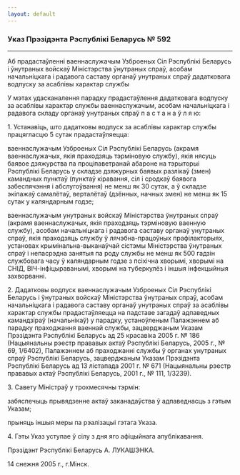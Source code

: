 ```yaml
---
layout: default
---
```


### Указ Прэзідэнта Рэспублікі Беларусь № 592

****

<span class="underline"></span>

Аб прадастаўленні ваеннаслужачым Узброеных Сіл Рэспублікі Беларусь і
ўнутраных войскаў Міністэрства ўнутраных спраў, асобам начальніцкага
і радавога саставу органаў унутраных спраў дадатковага водпуску за
асаблівы характар службы

У мэтах удасканалення парадку прадастаўлення дадатковага водпуску за
асаблівы характар службы ваеннаслужачым, асобам начальніцкага і
радавога складу органаў унутраных спраў п а с т а н а ў л я ю:

1\. Устанавіць, што дадатковы водпуск за асаблівы характар службы
працягласцю 5 сутак прадастаўляецца:

ваеннаслужачым Узброеных Сіл Рэспублікі Беларусь (акрамя ваеннаслужачых,
якія праходзяць тэрміновую службу), якія нясуць баявое дзяжурства па
проціпаветранай абароне на тэрыторыі Рэспублікі Беларусь у складзе
дзяжурных баявых разлікаў (змен) камандных пунктаў (пунктаў кіравання,
сіл і сродкаў баявога забеспячэння і абслугоўвання) не менш як 30 сутак,
а ў складзе экіпажаў самалётаў, верталётаў (дзённых, начных змен) не
менш як 15 сутак у каляндарным годзе;

ваеннаслужачым унутраных войскаў Міністэрства ўнутраных спраў (акрамя
ваеннаслужачых, якія праходзяць тэрміновую ваенную службу), асобам
начальніцкага і радавога саставу органаў унутраных спраў, якія
праходзяць службу ў лячэбна-працоўных прафілакторыях, установах
крымінальна-выканаўчай сістэмы Міністэрства ўнутраных спраў і
непасрэдна занятыя па роду службы не менш як 500 гадзін
службовага часу ў каляндарным годзе з псіхічна хворымі, хворымі
на СНIД, ВIЧ-інфіцыраванымі, хворымі на туберкулёз і іншыя інфекцыйныя
захворванні.

2\. Дадатковы водпуск ваеннаслужачым Узброеных Сіл Рэспублікі Беларусь і
ўнутраных войскаў Міністэрства ўнутраных спраў, асобам начальніцкага і
радавога саставу органаў унутраных спраў за асаблівы характар службы
прадастаўляецца на падставе загадаў адпаведных камандзіраў
(начальнікаў) у парадку, устаноўленым Палажэннем аб парадку
праходжання ваеннай службы, зацверджаным Указам Прэзідэнта Рэспублікі
Беларусь ад 25 красавіка 2005 г. № 186 (Нацыянальны рэестр прававых
актаў Рэспублікі Беларусь, 2005 г., № 69, 1/6402), Палажэннем аб
праходжанні службы ў органах унутраных спраў Рэспублікі Беларусь,
зацверджаным Указам Прэзідэнта Рэспублікі Беларусь ад 13 лістапада
2001 г. № 671 (Нацыянальны рэестр прававых актаў Рэспублікі Беларусь,
2001 г., № 111, 1/3239).

3\. Савету Міністраў у трохмесячны тэрмін:

забяспечыць прывядзенне актаў заканадаўства ў адпаведнасць з гэтым
Указам;

прыняць іншыя меры па рэалізацыі гэтага Указа.

4\. Гэты Указ уступае ў сілу з дня яго афіцыйнага апублікавання.

Прэзідэнт Рэспублікі Беларусь А. ЛУКАШЭНКА.

14 снежня 2005 г., г.Мінск.
